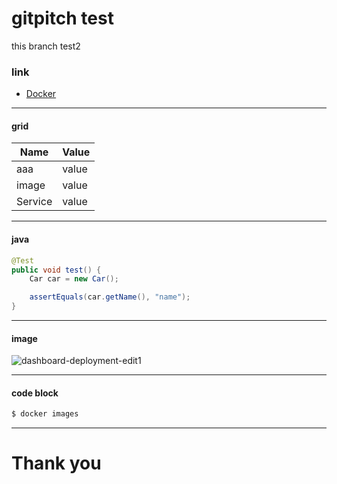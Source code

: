gitpitch test
===

this branch test2

### link

* [Docker](https://www.docker.com/)

---
#### grid

 Name   |  Value
----------------|----------------
 aaa            | value
 image          | value
Service         | value

---
#### java

```java
@Test
public void test() {
    Car car = new Car();

    assertEquals(car.getName(), "name");
}
```

---
#### image
![dashboard-deployment-edit1](https://user-images.githubusercontent.com/5771924/32975160-ce5e37ee-cc47-11e7-8185-c427a383e574.png)

---
#### code block
```sh
$ docker images
```

---
# Thank you

